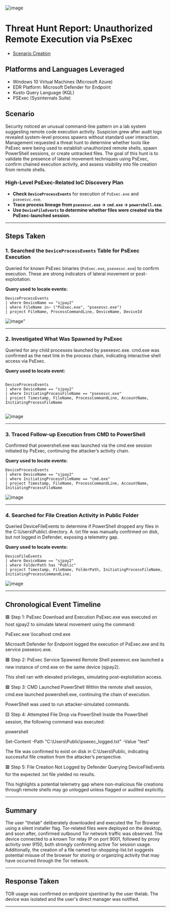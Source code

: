 ![image](https://github.com/user-attachments/assets/c8ff4936-5fc7-4ca9-8917-59d110269b7e)


# Threat Hunt Report: Unauthorized Remote Execution via PsExec
- [Scenario Creation](https://github.com/SEMAJJAMES128/threat-hunting-scenario-tor/blob/main/Hunt2.md)

## Platforms and Languages Leveraged
- Windows 10 Virtual Machines (Microsoft Azure)
- EDR Platform: Microsoft Defender for Endpoint
- Kusto Query Language (KQL)
- PSExec (Sysinternals Suite)

##  Scenario

Security noticed an unusual command-line pattern on a lab system suggesting remote code execution activity. Suspicion grew after audit logs revealed system-level process spawns without standard user interaction. Management requested a threat hunt to determine whether tools like PsExec were being used to establish unauthorized remote shells, spawn PowerShell sessions, or create untracked files.
The goal of this hunt is to validate the presence of lateral movement techniques using PsExec, confirm chained execution activity, and assess visibility into file creation from remote shells.


### High-Level PsExec-Related IoC Discovery Plan

- **Check `DeviceProcessEvents`** for execution of `PsExec.exe` and `psexesvc.exe`.
- **Trace process lineage from `psexesvc.exe` → `cmd.exe` → `powershell.exe`.**
- **Use `DeviceFileEvents` to determine whether files were created via the PsExec-launched session.**

---

## Steps Taken

### 1. Searched the `DeviceProcessEvents` Table for PsExec Execution

Queried for known PsExec binaries (`PsExec.exe`, `psexesvc.exe`) to confirm execution. These are strong indicators of lateral movement or post-exploitation.

**Query used to locate events:**

```kql
DeviceProcessEvents
| where DeviceName == "sjpay2"
| where FileName in~ ("PsExec.exe", "psexesvc.exe")
| project FileName, ProcessCommandLine, DeviceName, DeviceId

```
![image](https://github.com/user-attachments/assets/4af48c04-ee01-44a4-a4e0-0664e6728aac)"

---

### 2. Investigated What Was Spawned by PsExec

Queried for any child processes launched by psexesvc.exe. cmd.exe was confirmed as the next link in the process chain, indicating interactive shell access via PsExec.

**Query used to locate event:**

```kql

DeviceProcessEvents
| where DeviceName == "sjpay2"
| where InitiatingProcessFileName == "psexesvc.exe"
| project Timestamp, FileName, ProcessCommandLine, AccountName, InitiatingProcessFileName


```
![image](https://github.com/user-attachments/assets/b58fe641-1f9f-4397-831e-fe3e3432aceb)


---

### 3. Traced Follow-up Execution from CMD to PowerShell

Confirmed that powershell.exe was launched via the cmd.exe session initiated by PsExec, continuing the attacker’s activity chain.

**Query used to locate events:**

```kql
DeviceProcessEvents
| where DeviceName == "sjpay2"
| where InitiatingProcessFileName == "cmd.exe"
| project Timestamp, FileName, ProcessCommandLine, AccountName, InitiatingProcessFileName

```
![image](https://github.com/user-attachments/assets/75f97e74-4282-4231-aeaf-b0edfcd49bd9)


---

### 4. Searched for File Creation Activity in Public Folder

Queried DeviceFileEvents to determine if PowerShell dropped any files in the C:\Users\Public\ directory. A .txt file was manually confirmed on disk, but not logged in Defender, exposing a telemetry gap.

**Query used to locate events:**

```kql
DeviceFileEvents
| where DeviceName == "sjpay2"
| where FolderPath has "Public"
| project Timestamp, FileName, FolderPath, InitiatingProcessFileName, InitiatingProcessCommandLine;

```
![image](https://github.com/user-attachments/assets/8f42dc90-a656-46fc-8535-cf9af8b8b429)


---

## Chronological Event Timeline 

🟩 Step 1: PsExec Download and Execution
PsExec.exe was executed on host sjpay2 to simulate lateral movement using the command:

PsExec.exe \\localhost cmd.exe

Microsoft Defender for Endpoint logged the execution of PsExec.exe and its service psexesvc.exe.

🟩 Step 2: PsExec Service Spawned Remote Shell
psexesvc.exe launched a new instance of cmd.exe on the same device (sjpay2).

This shell ran with elevated privileges, simulating post-exploitation access.

🟩 Step 3: CMD Launched PowerShell
Within the remote shell session, cmd.exe launched powershell.exe, continuing the chain of execution.

PowerShell was used to run attacker-simulated commands.

🟨 Step 4: Attempted File Drop via PowerShell
Inside the PowerShell session, the following command was executed:

powershell 

Set-Content -Path "C:\Users\Public\psexec_logged.txt" -Value "test"

The file was confirmed to exist on disk in C:\Users\Public, indicating successful file creation from the attacker’s perspective.

🟥 Step 5: File Creation Not Logged by Defender
Querying DeviceFileEvents for the expected .txt file yielded no results.

This highlights a potential telemetry gap where non-malicious file creations through remote shells may go unlogged unless flagged or audited explicitly.



---

## Summary

The user "thelab" deliberately downloaded and executed the Tor Browser using a silent installer flag. Tor-related files were deployed on the desktop, and soon after, confirmed outbound Tor network traffic was observed. The device connected to a known Tor relay IP on port 9001, followed by proxy activity over 9150, both strongly confirming active Tor session usage. Additionally, the creation of a file named tor-shopping-list.txt suggests potential misuse of the browser for storing or organizing activity that may have occurred through the Tor network.

---

## Response Taken

TOR usage was confirmed on endpoint sjsentinel by the user thelab. The device was isolated and the user's direct manager was notified.

---
